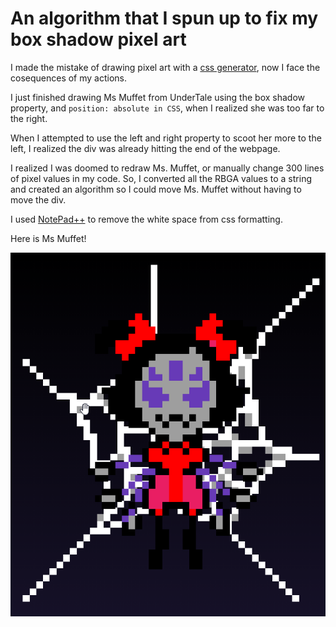 # An algorithm that I spun up to fix my box shadow pixel art

I made the mistake of drawing pixel art with a [css generator](https://www.pixelartcss.com/), now I face the cosequences of my actions.

I just finished drawing Ms Muffet from UnderTale using the box shadow property, and `position: absolute in CSS`, when I realized she was too far to the right.

When I attempted to use the left and right property to scoot her more to the left, I realized the div was already hitting the end of the webpage.

I realized I was doomed to redraw Ms. Muffet, or manually change 300 lines of pixel values in my code. So, I converted all the RBGA values to a string and created an algorithm so I could move Ms. Muffet without having to move the div.

I used [NotePad++](https://notepad-plus-plus.org/) to remove the white space from css formatting.

Here is Ms Muffet!

![Ms-Muffet-Pixel-Art](/ms-muffet.png)
